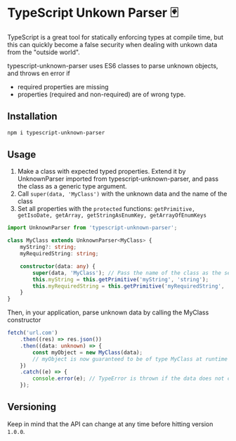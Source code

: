 # TypeScript Unkown Parser 🃏

TypeScript is a great tool for statically enforcing types at compile time, but this can quickly become a false security when dealing with unkown data from the "outside world".

typescript-unknown-parser uses ES6 classes to parse unknown objects, and throws en error if

-   required properties are missing
-   properties (required and non-required) are of wrong type.

## Installation

```bash
npm i typescript-unknown-parser
```

## Usage

1. Make a class with expected typed properties. Extend it by UnknownParser imported from typescript-unknown-parser, and pass the class as a generic type argument.
2. Call `super(data, 'MyClass')` with the unknown data and the name of the class
3. Set all properties with the `protected` functions: `getPrimitive, getIsoDate, getArray, getStringAsEnumKey, getArrayOfEnumKeys`

```typescript
import UnknownParser from 'typescript-unknown-parser';

class MyClass extends UnknownParser<MyClass> {
    myString?: string;
    myRequiredString: string;

    constructor(data: any) {
        super(data, 'MyClass'); // Pass the name of the class as the second parameter
        this.myString = this.getPrimitive('myString', 'string');
        this.myRequiredString = this.getPrimitive('myRequiredString', 'string', 'REQUIRED');
    }
}
```

Then, in your application, parse unknown data by calling the MyClass constructor

```typescript
fetch('url.com')
    .then((res) => res.json())
    .then((data: unknown) => {
        const myObject = new MyClass(data);
        // myObject is now guaranteed to be of type MyClass at runtime
    })
    .catch((e) => {
        console.error(e); // TypeError is thrown if the data does not conform to the expected class interface
    });
```

## Versioning

Keep in mind that the API can change at any time before hitting version `1.0.0`.
